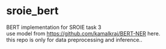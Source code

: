 # sroie_bert

BERT implementation for SROIE task 3<br>
use model from https://github.com/kamalkraj/BERT-NER here.<br>
this repo is only for data preprocessing and inference..<br>
